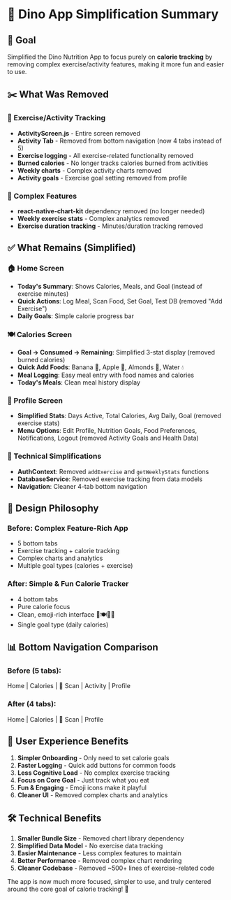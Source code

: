 # 📱 Dino App Simplification Summary

## 🎯 Goal
Simplified the Dino Nutrition App to focus purely on **calorie tracking** by removing complex exercise/activity features, making it more fun and easier to use.

## ✂️ What Was Removed

### 🚫 Exercise/Activity Tracking
- **ActivityScreen.js** - Entire screen removed
- **Activity Tab** - Removed from bottom navigation (now 4 tabs instead of 5)
- **Exercise logging** - All exercise-related functionality removed
- **Burned calories** - No longer tracks calories burned from activities
- **Weekly charts** - Complex activity charts removed
- **Activity goals** - Exercise goal setting removed from profile

### 🚫 Complex Features
- **react-native-chart-kit** dependency removed (no longer needed)
- **Weekly exercise stats** - Complex analytics removed
- **Exercise duration tracking** - Minutes/duration tracking removed

## ✅ What Remains (Simplified)

### 🏠 Home Screen
- **Today's Summary**: Shows Calories, Meals, and Goal (instead of exercise minutes)
- **Quick Actions**: Log Meal, Scan Food, Set Goal, Test DB (removed "Add Exercise")
- **Daily Goals**: Simple calorie progress bar

### 🍽️ Calories Screen  
- **Goal → Consumed → Remaining**: Simplified 3-stat display (removed burned calories)
- **Quick Add Foods**: Banana 🍌, Apple 🍎, Almonds 🥜, Water 💧
- **Meal Logging**: Easy meal entry with food names and calories
- **Today's Meals**: Clean meal history display

### 👤 Profile Screen
- **Simplified Stats**: Days Active, Total Calories, Avg Daily, Goal (removed exercise stats)
- **Menu Options**: Edit Profile, Nutrition Goals, Food Preferences, Notifications, Logout (removed Activity Goals and Health Data)

### 🔧 Technical Simplifications
- **AuthContext**: Removed `addExercise` and `getWeeklyStats` functions
- **DatabaseService**: Removed exercise tracking from data models
- **Navigation**: Cleaner 4-tab bottom navigation

## 🎨 Design Philosophy

### Before: Complex Feature-Rich App
- 5 bottom tabs
- Exercise tracking + calorie tracking
- Complex charts and analytics
- Multiple goal types (calories + exercise)

### After: Simple & Fun Calorie Tracker
- 4 bottom tabs
- Pure calorie focus
- Clean, emoji-rich interface 🎯🍽️📸👤
- Single goal type (daily calories)

## 📊 Bottom Navigation Comparison

### Before (5 tabs):
Home | Calories | 📸 Scan | Activity | Profile

### After (4 tabs):
Home | Calories | 📸 Scan | Profile

## 🎉 User Experience Benefits

1. **Simpler Onboarding** - Only need to set calorie goals
2. **Faster Logging** - Quick add buttons for common foods
3. **Less Cognitive Load** - No complex exercise tracking
4. **Focus on Core Goal** - Just track what you eat
5. **Fun & Engaging** - Emoji icons make it playful
6. **Cleaner UI** - Removed complex charts and analytics

## 🛠️ Technical Benefits

1. **Smaller Bundle Size** - Removed chart library dependency
2. **Simplified Data Model** - No exercise data tracking
3. **Easier Maintenance** - Less complex features to maintain
4. **Better Performance** - Removed complex chart rendering
5. **Cleaner Codebase** - Removed ~500+ lines of exercise-related code

The app is now much more focused, simpler to use, and truly centered around the core goal of calorie tracking! 🎯